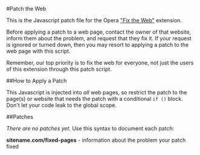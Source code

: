 #Patch the Web

This is the Javascript patch file for the Opera ["Fix the Web"](http://github.com/cyberstream/Fix-the-Web) extension.

Before applying a patch to a web page, contact the owner of that website, inform them about the problem, and request that they fix it. If your request is ignored or turned down, then you may resort to applying a patch to the web page with this script. 

Remember, our top priority is to fix the web for everyone, not just the users of this extension through this patch script.

##How to Apply a Patch

This Javascript is injected into *all* web pages, so restrict the patch to the page(s) or website that needs the patch with a conditional `if ()` block. Don't let your code leak to the global scope.

##Patches

*There are no patches yet.* Use this syntax to document each patch:

**sitename.com/fixed-pages** - information about the problem your patch fixed
